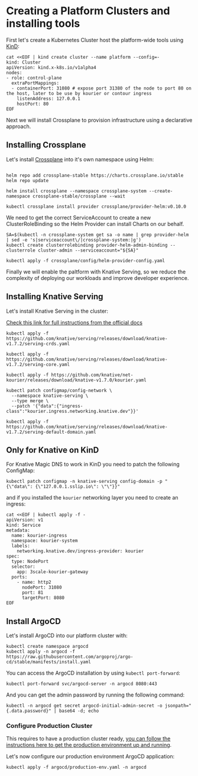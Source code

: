 # Creating a Platform Clusters and installing tools

First let's create a Kubernetes Cluster host the platform-wide tools using [KinD](https://kind.sigs.k8s.io/):

```
cat <<EOF | kind create cluster --name platform --config=-
kind: Cluster
apiVersion: kind.x-k8s.io/v1alpha4
nodes:
- role: control-plane
  extraPortMappings:
  - containerPort: 31080 # expose port 31380 of the node to port 80 on the host, later to be use by kourier or contour ingress
    listenAddress: 127.0.0.1
    hostPort: 80
EOF
```

Next we will install Crossplane to provision infrastructure using a declarative approach.

## Installing Crossplane

Let's install [Crossplane](https://crossplane.io) into it's own namespace using Helm: 

```

helm repo add crossplane-stable https://charts.crossplane.io/stable
helm repo update

helm install crossplane --namespace crossplane-system --create-namespace crossplane-stable/crossplane --wait
```

```
kubectl crossplane install provider crossplane/provider-helm:v0.10.0
```

We need to get the correct ServiceAccount to create a new ClusterRoleBinding so the Helm Provider can install Charts on our behalf. 

```
SA=$(kubectl -n crossplane-system get sa -o name | grep provider-helm | sed -e 's|serviceaccount\/|crossplane-system:|g')
kubectl create clusterrolebinding provider-helm-admin-binding --clusterrole cluster-admin --serviceaccount="${SA}"
```

```
kubectl apply -f crossplane/config/helm-provider-config.yaml
```

Finally we will enable the paltform with Knative Serving, so we reduce the complexity of deploying our workloads and improve developer experience.

## Installing Knative Serving

Let's install Knative Serving in the cluster: 

[Check this link for full instructions from the official docs](https://knative.dev/docs/install/yaml-install/serving/install-serving-with-yaml/#prerequisites)

```
kubectl apply -f https://github.com/knative/serving/releases/download/knative-v1.7.2/serving-crds.yaml

```

```
kubectl apply -f https://github.com/knative/serving/releases/download/knative-v1.7.2/serving-core.yaml

```

```
kubectl apply -f https://github.com/knative/net-kourier/releases/download/knative-v1.7.0/kourier.yaml

```

```
kubectl patch configmap/config-network \
  --namespace knative-serving \
  --type merge \
  --patch '{"data":{"ingress-class":"kourier.ingress.networking.knative.dev"}}'

```


```
kubectl apply -f https://github.com/knative/serving/releases/download/knative-v1.7.2/serving-default-domain.yaml

```

## Only for Knative on KinD
For Knative Magic DNS to work in KinD you need to patch the following ConfigMap:

```
kubectl patch configmap -n knative-serving config-domain -p "{\"data\": {\"127.0.0.1.sslip.io\": \"\"}}"
```

and if you installed the `kourier` networking layer you need to create an ingress:

```
cat <<EOF | kubectl apply -f -
apiVersion: v1
kind: Service
metadata:
  name: kourier-ingress
  namespace: kourier-system
  labels:
    networking.knative.dev/ingress-provider: kourier
spec:
  type: NodePort
  selector:
    app: 3scale-kourier-gateway
  ports:
    - name: http2
      nodePort: 31080
      port: 81
      targetPort: 8080
EOF
```

## Install ArgoCD

Let's install ArgoCD into our platform cluster with: 

```
kubectl create namespace argocd
kubectl apply -n argocd -f https://raw.githubusercontent.com/argoproj/argo-cd/stable/manifests/install.yaml
```


You can access the ArgoCD installation by using `kubectl port-forward`:

```
kubectl port-forward svc/argocd-server -n argocd 8080:443
```

And you can get the admin password by running the following command: 

```
kubectl -n argocd get secret argocd-initial-admin-secret -o jsonpath="{.data.password}" | base64 -d; echo
```

### Configure Production Cluster

This requires to have a production cluster ready, [you can follow the instructions here to get the production environment up and running](production-cluster.md). 

Let's now configure our production environment ArgoCD application: 

```
kubectl apply -f argocd/production-env.yaml -n argocd
```